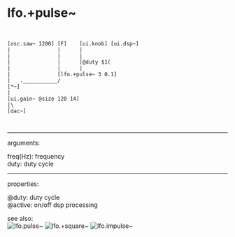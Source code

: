 # lfo.+pulse~

```


[osc.saw~ 1200] [F]    [ui.knob] [ui.dsp~]
|               |      |
|               |      |
|               |      [@duty $1(
|               |      |
|               [lfo.+pulse~ 3 0.1]
|   .___________/
[*~]
|
[ui.gain~ @size 120 14]
|\
[dac~]

            
```
---
arguments:

freq(Hz): frequency<br>
duty: duty cycle<br>

---
properties:

@duty: duty
            cycle<br>
@active: on/off dsp
            processing<br>

see also:<br>
![lfo.pulse~]("img/object_lfo.pulse~.png")
![lfo.+square~]("img/object_lfo.+square~.png")
![lfo.impulse~]("img/object_lfo.impulse~.png")
